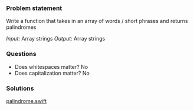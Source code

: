 ### Problem statement

Write a function that takes in an array of words / short phrases and returns palindromes

*Input:* Array strings
*Output:* Array strings

### Questions
- Does whitespaces matter? No
- Does capitalization matter? No

### Solutions
[palindrome.swift](palindrome.swift)
